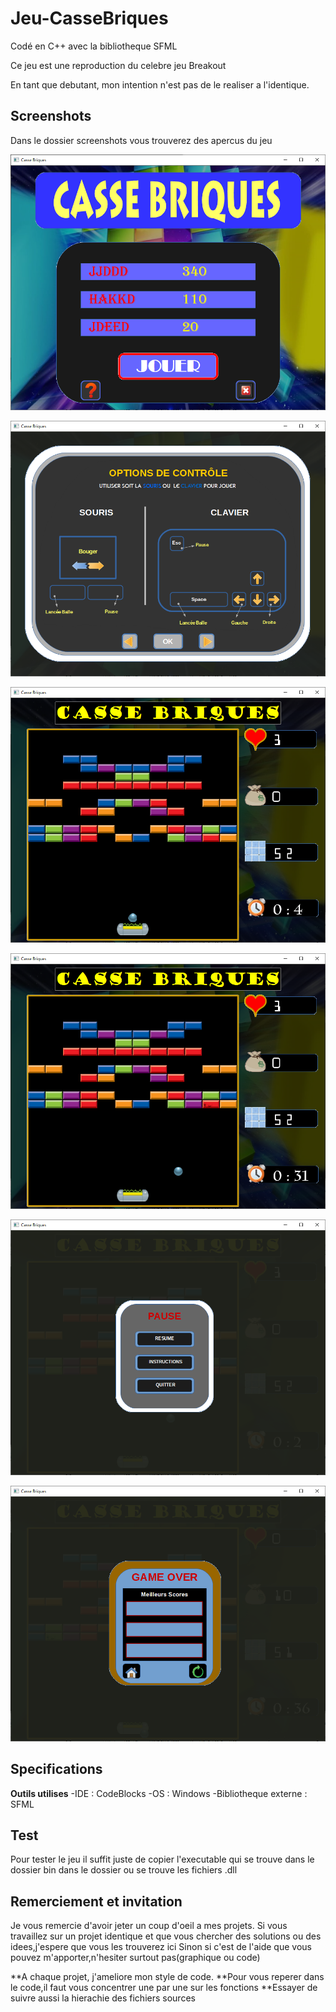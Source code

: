 # Jeu-CasseBriques
Codé en C++ avec la bibliotheque SFML

Ce jeu est une reproduction du celebre jeu Breakout

En tant que debutant, mon intention n'est pas de le realiser a l'identique.


## Screenshots
Dans le dossier screenshots vous trouverez des apercus du jeu

![Capture1](/screenshots/Capture1.png)

![Capture2](/screenshots/Capture2.png)

![Capture3](/screenshots/Capture3.png)

![Capture4](/screenshots/Capture4.png)

![Capture5](/screenshots/Capture5.png)

![Capture6](/screenshots/Capture6.png)

## Specifications
**Outils utilises**
-IDE : CodeBlocks
-OS  : Windows
-Bibliotheque externe : SFML

## Test
Pour tester le jeu il suffit juste de copier l'executable qui se trouve dans le dossier bin
dans le dossier ou se trouve les fichiers .dll

## Remerciement et invitation
Je vous remercie d'avoir jeter un coup d'oeil a mes projets.
Si vous travaillez sur un projet identique et que vous chercher des solutions ou des idees,j'espere que vous les trouverez ici
Sinon si c'est de l'aide que vous pouvez m'apporter,n'hesiter surtout pas(graphique ou code) 


**A chaque projet, j'ameliore mon style de code.
**Pour vous reperer dans le code,il faut vous concentrer une par une sur les fonctions 
**Essayer de suivre aussi la hierachie des fichiers sources
